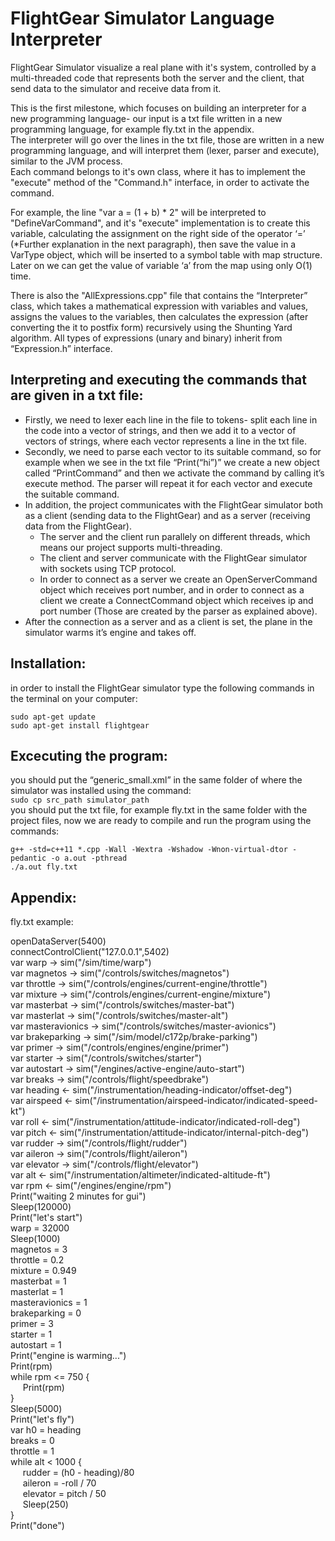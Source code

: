 # FlightGear Simulator Language Interpreter

FlightGear Simulator visualize a real plane with it's system, controlled by a multi-threaded code that represents both the server and the client, that send data to the simulator and receive data from it.  

This is the first milestone, which focuses on building an interpreter for a new programming language- our input is a txt file written in a new programming language, for example fly.txt in the appendix.  
The interpreter will go over the lines in the txt file, those are written in a new programming language, and will interpret them (lexer, parser and execute), similar to the JVM process.  
Each command belongs to it's own class, where it has to implement the "execute" method of the "Command.h" interface, in order to activate the command.  

For example, the line "var a = (1 + b) * 2" will be interpreted to "DefineVarCommand", and it's "execute" implementation is to create this variable, calculating the assignment on the right side of the operator ‘=’ (*Further explanation in the next paragraph), then save the value in a VarType object, which will be inserted to a symbol table with map structure. Later on we can get the value of variable ‘a’ from the map using only O(1) time.  

There is also the "AllExpressions.cpp" file that contains the “Interpreter” class, which takes a mathematical expression with variables and values, assigns the values to the variables, then calculates the expression (after converting the it to postfix form) recursively using the Shunting Yard algorithm. All types of expressions (unary and binary) inherit from “Expression.h” interface.  

## Interpreting and executing the commands that are given in a txt file:
- Firstly, we need to lexer each line in the file to tokens- split each line in the code into a vector of strings, and then we add it to a vector of vectors of strings, where each vector represents a line in the txt file.  
- Secondly, we need to parse each vector to its suitable command, so for example when we see in the txt file “Print(“hi”)” we create a new object called “PrintCommand” and then we activate the command by calling it’s execute method. The parser will repeat it for each vector and execute the suitable command.  
- In addition, the project communicates with the FlightGear simulator both as a client (sending data to the FlightGear) and as a server (receiving data from the FlightGear).  
  - The server and the client run parallely on different threads, which means our project supports multi-threading.
  - The client and server communicate with the FlightGear simulator with sockets using TCP protocol.  
  - In order to connect as a server we create an OpenServerCommand object which receives port number, and in order to connect as a client we create a ConnectCommand object which receives ip and port number (Those are created by the parser as explained above).  
- After the connection as a server and as a client is set, the plane in the simulator warms it’s engine and takes off.  

## Installation:
in order to install the FlightGear simulator type the following commands in the terminal on your computer:  
```
sudo apt-get update
sudo apt-get install flightgear
```

## Excecuting the program:
you should put the “generic_small.xml” in the same folder of where the simulator was installed using the command:  
`sudo cp src_path simulator_path`  
you should put the txt file, for example fly.txt in the same folder with the project files, now we are ready to compile and run the program using the commands:
```
g++ -std=c++11 *.cpp -Wall -Wextra -Wshadow -Wnon-virtual-dtor -pedantic -o a.out -pthread
./a.out fly.txt
```

## Appendix:
fly.txt example: 

openDataServer(5400)  
connectControlClient("127.0.0.1",5402)  
var warp -> sim("/sim/time/warp")  
var magnetos -> sim("/controls/switches/magnetos")  
var throttle -> sim("/controls/engines/current-engine/throttle")  
var mixture -> sim("/controls/engines/current-engine/mixture")  
var masterbat -> sim("/controls/switches/master-bat")  
var masterlat -> sim("/controls/switches/master-alt")  
var masteravionics -> sim("/controls/switches/master-avionics")  
var brakeparking -> sim("/sim/model/c172p/brake-parking")  
var primer -> sim("/controls/engines/engine/primer")  
var starter -> sim("/controls/switches/starter")  
var autostart -> sim("/engines/active-engine/auto-start")  
var breaks -> sim("/controls/flight/speedbrake")  
var heading <- sim("/instrumentation/heading-indicator/offset-deg")  
var airspeed <- sim("/instrumentation/airspeed-indicator/indicated-speed-kt")  
var roll <- sim("/instrumentation/attitude-indicator/indicated-roll-deg")  
var pitch <- sim("/instrumentation/attitude-indicator/internal-pitch-deg")  
var rudder -> sim("/controls/flight/rudder")  
var aileron -> sim("/controls/flight/aileron")  
var elevator -> sim("/controls/flight/elevator")  
var alt <- sim("/instrumentation/altimeter/indicated-altitude-ft")  
var rpm <- sim("/engines/engine/rpm")  
Print("waiting 2 minutes for gui")  
Sleep(120000)  
Print("let's start")  
warp = 32000  
Sleep(1000)  
magnetos = 3  
throttle = 0.2  
mixture = 0.949  
masterbat = 1  
masterlat = 1  
masteravionics = 1  
brakeparking = 0  
primer = 3  
starter = 1  
autostart = 1  
Print("engine is warming...")  
Print(rpm)  
while rpm <= 750 {  
&nbsp;&nbsp;&nbsp;&nbsp;   Print(rpm)  
}  
Sleep(5000)  
Print("let's fly")  
var h0 = heading  
breaks = 0  
throttle = 1  
while alt < 1000 {  
&nbsp;&nbsp;&nbsp;&nbsp;   rudder = (h0 - heading)/80  
&nbsp;&nbsp;&nbsp;&nbsp;   aileron = -roll / 70  
&nbsp;&nbsp;&nbsp;&nbsp;   elevator = pitch / 50  
&nbsp;&nbsp;&nbsp;&nbsp;   Sleep(250)  
}  
Print("done")  
